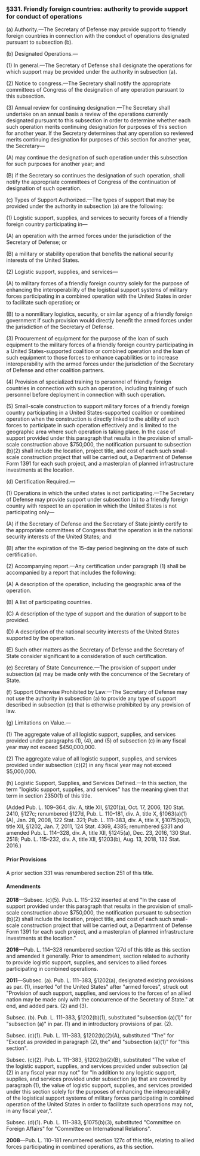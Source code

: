 ### §331. Friendly foreign countries: authority to provide support for conduct of operations ###

(a) Authority.—The Secretary of Defense may provide support to friendly foreign countries in connection with the conduct of operations designated pursuant to subsection (b).

(b) Designated Operations.—

(1) In general.—The Secretary of Defense shall designate the operations for which support may be provided under the authority in subsection (a).

(2) Notice to congress.—The Secretary shall notify the appropriate committees of Congress of the designation of any operation pursuant to this subsection.

(3) Annual review for continuing designation.—The Secretary shall undertake on an annual basis a review of the operations currently designated pursuant to this subsection in order to determine whether each such operation merits continuing designation for purposes of this section for another year. If the Secretary determines that any operation so reviewed merits continuing designation for purposes of this section for another year, the Secretary—

(A) may continue the designation of such operation under this subsection for such purposes for another year; and

(B) if the Secretary so continues the designation of such operation, shall notify the appropriate committees of Congress of the continuation of designation of such operation.

(c) Types of Support Authorized.—The types of support that may be provided under the authority in subsection (a) are the following:

(1) Logistic support, supplies, and services to security forces of a friendly foreign country participating in—

(A) an operation with the armed forces under the jurisdiction of the Secretary of Defense; or

(B) a military or stability operation that benefits the national security interests of the United States.

(2) Logistic support, supplies, and services—

(A) to military forces of a friendly foreign country solely for the purpose of enhancing the interoperability of the logistical support systems of military forces participating in a combined operation with the United States in order to facilitate such operation; or

(B) to a nonmilitary logistics, security, or similar agency of a friendly foreign government if such provision would directly benefit the armed forces under the jurisdiction of the Secretary of Defense.

(3) Procurement of equipment for the purpose of the loan of such equipment to the military forces of a friendly foreign country participating in a United States-supported coalition or combined operation and the loan of such equipment to those forces to enhance capabilities or to increase interoperability with the armed forces under the jurisdiction of the Secretary of Defense and other coalition partners.

(4) Provision of specialized training to personnel of friendly foreign countries in connection with such an operation, including training of such personnel before deployment in connection with such operation.

(5) Small-scale construction to support military forces of a friendly foreign country participating in a United States-supported coalition or combined operation when the construction is directly linked to the ability of such forces to participate in such operation effectively and is limited to the geographic area where such operation is taking place. In the case of support provided under this paragraph that results in the provision of small-scale construction above $750,000, the notification pursuant to subsection (b)(2) shall include the location, project title, and cost of each such small-scale construction project that will be carried out, a Department of Defense Form 1391 for each such project, and a masterplan of planned infrastructure investments at the location.

(d) Certification Required.—

(1) Operations in which the united states is not participating.—The Secretary of Defense may provide support under subsection (a) to a friendly foreign country with respect to an operation in which the United States is not participating only—

(A) if the Secretary of Defense and the Secretary of State jointly certify to the appropriate committees of Congress that the operation is in the national security interests of the United States; and

(B) after the expiration of the 15-day period beginning on the date of such certification.

(2) Accompanying report.—Any certification under paragraph (1) shall be accompanied by a report that includes the following:

(A) A description of the operation, including the geographic area of the operation.

(B) A list of participating countries.

(C) A description of the type of support and the duration of support to be provided.

(D) A description of the national security interests of the United States supported by the operation.

(E) Such other matters as the Secretary of Defense and the Secretary of State consider significant to a consideration of such certification.

(e) Secretary of State Concurrence.—The provision of support under subsection (a) may be made only with the concurrence of the Secretary of State.

(f) Support Otherwise Prohibited by Law.—The Secretary of Defense may not use the authority in subsection (a) to provide any type of support described in subsection (c) that is otherwise prohibited by any provision of law.

(g) Limitations on Value.—

(1) The aggregate value of all logistic support, supplies, and services provided under paragraphs (1), (4), and (5) of subsection (c) in any fiscal year may not exceed $450,000,000.

(2) The aggregate value of all logistic support, supplies, and services provided under subsection (c)(2) in any fiscal year may not exceed $5,000,000.

(h) Logistic Support, Supplies, and Services Defined.—In this section, the term "logistic support, supplies, and services" has the meaning given that term in section 2350(1) of this title.

(Added Pub. L. 109–364, div. A, title XII, §1201(a), Oct. 17, 2006, 120 Stat. 2410, §127c; renumbered §127d, Pub. L. 110–181, div. A, title X, §1063(a)(1)(A), Jan. 28, 2008, 122 Stat. 321; Pub. L. 111–383, div. A, title X, §1075(b)(3), title XII, §1202, Jan. 7, 2011, 124 Stat. 4369, 4385; renumbered §331 and amended Pub. L. 114–328, div. A, title XII, §1245(a), Dec. 23, 2016, 130 Stat. 2518; Pub. L. 115–232, div. A, title XII, §1203(b), Aug. 13, 2018, 132 Stat. 2016.)

#### Prior Provisions ####

A prior section 331 was renumbered section 251 of this title.

#### Amendments ####

**2018**—Subsec. (c)(5). Pub. L. 115–232 inserted at end "In the case of support provided under this paragraph that results in the provision of small-scale construction above $750,000, the notification pursuant to subsection (b)(2) shall include the location, project title, and cost of each such small-scale construction project that will be carried out, a Department of Defense Form 1391 for each such project, and a masterplan of planned infrastructure investments at the location."

**2016**—Pub. L. 114–328 renumbered section 127d of this title as this section and amended it generally. Prior to amendment, section related to authority to provide logistic support, supplies, and services to allied forces participating in combined operations.

**2011**—Subsec. (a). Pub. L. 111–383, §1202(a), designated existing provisions as par. (1), inserted "of the United States" after "armed forces", struck out "Provision of such support, supplies, and services to the forces of an allied nation may be made only with the concurrence of the Secretary of State." at end, and added pars. (2) and (3).

Subsec. (b). Pub. L. 111–383, §1202(b)(1), substituted "subsection (a)(1)" for "subsection (a)" in par. (1) and in introductory provisions of par. (2).

Subsec. (c)(1). Pub. L. 111–383, §1202(b)(2)(A), substituted "The" for "Except as provided in paragraph (2), the" and "subsection (a)(1)" for "this section".

Subsec. (c)(2). Pub. L. 111–383, §1202(b)(2)(B), substituted "The value of the logistic support, supplies, and services provided under subsection (a)(2) in any fiscal year may not" for "In addition to any logistic support, supplies, and services provided under subsection (a) that are covered by paragraph (1), the value of logistic support, supplies, and services provided under this section solely for the purposes of enhancing the interoperability of the logistical support systems of military forces participating in combined operation of the United States in order to facilitate such operations may not, in any fiscal year,".

Subsec. (d)(1). Pub. L. 111–383, §1075(b)(3), substituted "Committee on Foreign Affairs" for "Committee on International Relations".

**2008**—Pub. L. 110–181 renumbered section 127c of this title, relating to allied forces participating in combined operations, as this section.